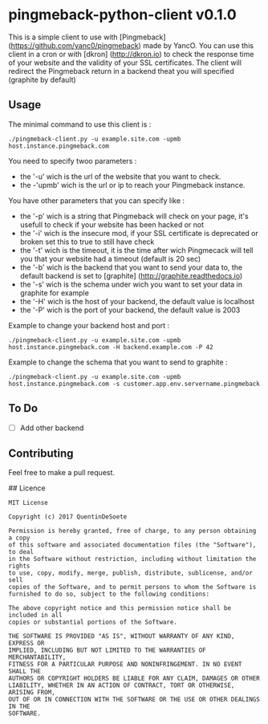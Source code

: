 # pingmeback-python-client v0.1.0

This is a simple client to use with [Pingmeback] (https://github.com/yanc0/pingmeback) made by YancO.
You can use this client in a cron or with [dkron] (http://dkron.io) to check the response time of your website and the validity of your SSL certificates.
The client will redirect the Pingmeback return in a backend theat you will specified (graphite by default)

## Usage

The minimal command to use this client is :
```
./pingmeback-client.py -u example.site.com -upmb host.instance.pingmeback.com 
```
You need to specify twoo parameters :
* the '-u' wich is the url of the website that you want to check.
* the -'upmb' wich is the url or ip to reach your Pingmeback instance.
 
You have other parameters that you can specify like :
* the '-p' wich is a string that Pingmeback will check on your page, it's usefull to check if your website has been hacked or not
* the '-i' wich is the insecure mod, if your SSL certificate is deprecated or broken set this to true to still have check
* the '-t' wich is the timeout, it is the time after wich Pingmecack will tell you that your website had a timeout (default is 20 sec)
* the '-b' wich is the backend that you want to send your data to, the default backend is set to [graphite] (http://graphite.readthedocs.io)
* the '-s' wich is the schema under wich you want to set your data in graphite for example
* the '-H' wich is the host of your backend, the default value is localhost
* the '-P' wich is the port of your backend, the default value is 2003

Example to change your backend host and port :
```
./pingmeback-client.py -u example.site.com -upmb host.instance.pingmeback.com -H backend.example.com -P 42
```

Example to change the schema that you want to send to graphite :
```
./pingmeback-client.py -u example.site.com -upmb host.instance.pingmeback.com -s customer.app.env.servername.pingmeback
```

## To Do

- [ ] Add other backend

## Contributing

Feel free to make a pull request.

## Licence

```
MIT License

Copyright (c) 2017 QuentinDeSoete

Permission is hereby granted, free of charge, to any person obtaining a copy
of this software and associated documentation files (the "Software"), to deal
in the Software without restriction, including without limitation the rights
to use, copy, modify, merge, publish, distribute, sublicense, and/or sell
copies of the Software, and to permit persons to whom the Software is
furnished to do so, subject to the following conditions:

The above copyright notice and this permission notice shall be included in all
copies or substantial portions of the Software.

THE SOFTWARE IS PROVIDED "AS IS", WITHOUT WARRANTY OF ANY KIND, EXPRESS OR
IMPLIED, INCLUDING BUT NOT LIMITED TO THE WARRANTIES OF MERCHANTABILITY,
FITNESS FOR A PARTICULAR PURPOSE AND NONINFRINGEMENT. IN NO EVENT SHALL THE
AUTHORS OR COPYRIGHT HOLDERS BE LIABLE FOR ANY CLAIM, DAMAGES OR OTHER
LIABILITY, WHETHER IN AN ACTION OF CONTRACT, TORT OR OTHERWISE, ARISING FROM,
OUT OF OR IN CONNECTION WITH THE SOFTWARE OR THE USE OR OTHER DEALINGS IN THE
SOFTWARE.
```
